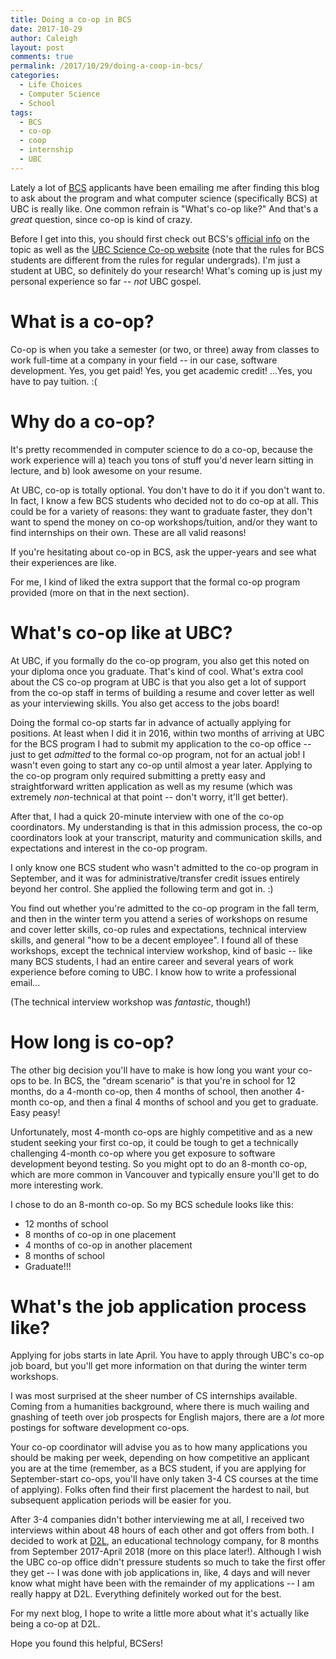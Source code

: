 ```yaml
---
title: Doing a co-op in BCS
date: 2017-10-29
author: Caleigh
layout: post
comments: true
permalink: /2017/10/29/doing-a-coop-in-bcs/
categories:
  - Life Choices
  - Computer Science
  - School
tags:
  - BCS
  - co-op
  - coop
  - internship
  - UBC
---
```

Lately a lot of [BCS](https://www.cs.ubc.ca/students/undergrad/programs/second-degree/what-bcs-ics) applicants have been emailing me after finding this blog to ask about the program and what computer science (specifically BCS) at UBC is really like. One common refrain is "What's co-op like?" And that's a *great* question, since co-op is kind of crazy.

Before I get into this, you should first check out BCS's [official info](https://www.cs.ubc.ca/students/undergrad/programs/second-degree/bcs-co-op-program) on the topic as well as the [UBC Science Co-op website](http://www.sciencecoop.ubc.ca/) (note that the rules for BCS students are different from the rules for regular undergrads). I'm just a student at UBC, so definitely do your research! What's coming up is just my personal experience so far -- *not* UBC gospel.

# What is a co-op?
Co-op is when you take a semester (or two, or three) away from classes to work full-time at a company in your field -- in our case, software development. Yes, you get paid! Yes, you get academic credit! ...Yes, you have to pay tuition. :(

# Why do a co-op?
It's pretty recommended in computer science to do a co-op, because the work experience will a) teach you tons of stuff you'd never learn sitting in lecture, and b) look awesome on your resume.

At UBC, co-op is totally optional. You don't have to do it if you don't want to. In fact, I know a few BCS students who decided not to do co-op at all. This could be for a variety of reasons: they want to graduate faster, they don't want to spend the money on co-op workshops/tuition, and/or they want to find internships on their own. These are all valid reasons!

If you're hesitating about co-op in BCS, ask the upper-years and see what their experiences are like.

For me, I kind of liked the extra support that the formal co-op program provided (more on that in the next section).

# What's co-op like at UBC?
At UBC, if you formally do the co-op program, you also get this noted on your diploma once you graduate. That's kind of cool. What's extra cool about the CS co-op program at UBC is that you also get a lot of support from the co-op staff in terms of building a resume and cover letter as well as your interviewing skills. You also get access to the jobs board!

Doing the formal co-op starts far in advance of actually applying for positions. At least when I did it in 2016, within two months of arriving at UBC for the BCS program I had to submit my application to the co-op office -- just to get *admitted* to the formal co-op program, not for an actual job! I wasn't even going to start any co-op until almost a year later. Applying to the co-op program only required submitting a pretty easy and straightforward written application as well as my resume (which was extremely *non*-technical at that point -- don't worry, it'll get better). 

After that, I had a quick 20-minute interview with one of the co-op coordinators. My understanding is that in this admission process, the co-op coordinators look at your transcript, maturity and communication skills, and expectations and interest in the co-op program.

I only know one BCS student who wasn't admitted to the co-op program in September, and it was for administrative/transfer credit issues entirely beyond her control. She applied the following term and got in. :)

You find out whether you're admitted to the co-op program in the fall term, and then in the winter term you attend a series of workshops on resume and cover letter skills, co-op rules and expectations, technical interview skills, and general "how to be a decent employee". I found all of these workshops, except the technical interview workshop, kind of basic -- like many BCS students, I had an entire career and several years of work experience before coming to UBC. I know how to write a professional email...

(The technical interview workshop was *fantastic*, though!)

# How long is co-op?
The other big decision you'll have to make is how long you want your co-ops to be. In BCS, the "dream scenario" is that you're in school for 12 months, do a 4-month co-op, then 4 months of school, then another 4-month co-op, and then a final 4 months of school and you get to graduate. Easy peasy!

Unfortunately, most 4-month co-ops are highly competitive and as a new student seeking your first co-op, it could be tough to get a technically challenging 4-month co-op where you get exposure to software development beyond testing. So you might opt to do an 8-month co-op, which are more common in Vancouver and typically ensure you'll get to do more interesting work.

I chose to do an 8-month co-op. So my BCS schedule looks like this:
- 12 months of school
- 8 months of co-op in one placement
- 4 months of co-op in another placement
- 8 months of school
- Graduate!!!

# What's the job application process like?
Applying for jobs starts in late April. You have to apply through UBC's co-op job board, but you'll get more information on that during the winter term workshops.

I was most surprised at the sheer number of CS internships available. Coming from a humanities background, where there is much wailing and gnashing of teeth over job prospects for English majors, there are a *lot* more postings for software development co-ops. 

Your co-op coordinator will advise you as to how many applications you should be making per week, depending on how competitive an applicant you are at the time (remember, as a BCS student, if you are applying for September-start co-ops, you'll have only taken 3-4 CS courses at the time of applying). Folks often find their first placement the hardest to nail, but subsequent application periods will be  easier for you.

After 3-4 companies didn't bother interviewing me at all, I received two interviews within about 48 hours of each other and got offers from both. I decided to work at [D2L](https://www.d2l.com/), an educational technology company, for 8 months from September 2017-April 2018 (more on this place later!). Although I wish the UBC co-op office didn't pressure students so much to take the first offer they get -- I was done with job applications in, like, 4 days and will never know what might have been with the remainder of my applications -- I am really happy at D2L. Everything definitely worked out for the best.

For my next blog, I hope to write a little more about what it's actually like being a co-op at D2L. 

Hope you found this helpful, BCSers!

